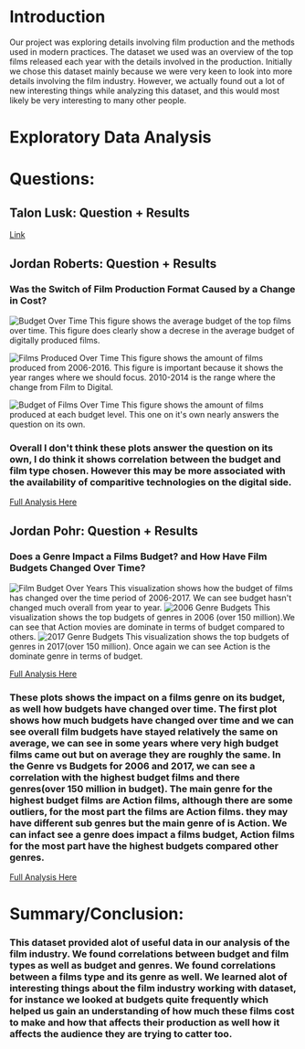 # Introduction
Our project was exploring details involving film production and the methods used in modern practices. The dataset we used was an overview of the top films released each year with the details involved in the production. Initially we chose this dataset mainly because we were very keen to look into more details involving the film industry. However, we actually found out a lot of new interesting things while analyzing this dataset, and this would most likely be very interesting to many other people.
# Exploratory Data Analysis

# Questions:

## Talon Lusk: Question + Results
[Link](notebooks/analysis1.ipynb)
## Jordan Roberts: Question + Results
### Was the Switch of Film Production Format Caused by a Change in Cost?
![Budget Over Time](images/average-budget.png)
This figure shows the average budget of the top films over time.
This figure does clearly show a decrese in the average budget of digitally produced films.

![Films Produced Over Time](images/amount-of-films.png)
This figure shows the amount of films produced from 2006-2016. This figure is important because it shows the year ranges where we should focus. 2010-2014 is the range where the change from Film to Digital.


![Budget of Films Over Time](images/bigboy.png)
This figure shows the amount of films produced at each budget level. This one on it's own nearly answers the question on its own.

### Overall I don't think these plots answer the question on its own, I do think it shows correlation between the budget and film type chosen. However this may be more associated with the availability of comparitive technologies on the digital side.

[Full Analysis Here](notebooks/analysis1.ipynb)
## Jordan Pohr: Question + Results
### Does a Genre Impact a Films Budget? and How Have Film Budgets Changed Over Time?
![Film Budget Over Years](images/yearvsbudget.png)
This visualization shows how the budget of films has changed over the time period of 2006-2017.
We can see budget hasn't changed much overall from year to year.
![2006 Genre Budgets](images/genrevsbudget2006.png)
This visualization shows the top budgets of genres in 2006 (over 150 million).We can see that 
Action movies are dominate in terms of budget compared to others. 
![2017 Genre Budgets](Images/genrevsbudget2017.png)
This visualization shows the top budgets of genres in 2017(over 150 million). Once 
again we can see Action is the dominate genre in terms of budget. 

[Full Analysis Here](notebooks/analysis3.ipynb)

### These plots shows the impact on a films genre on its budget, as well how budgets have changed over time. The first plot shows how much budgets have changed over time and we can see overall film budgets have stayed relatively the same on average, we can see in some years where very high budget films came out but on average they are roughly the same. In the Genre vs Budgets for 2006 and 2017, we can see a correlation with the highest budget films and there genres(over 150 million in budget). The main genre for the highest budget films are Action films, although there are some outliers, for the most part the films are Action films. they may have different sub genres but the main genre of is Action. We can infact see a genre does impact a films budget, Action films for the most part have the highest budgets compared other genres. 

[Full Analysis Here](notebooks/analysis3.ipynb)
# Summary/Conclusion: 
### This dataset provided alot of useful data in our analysis of the film industry. We found correlations between budget and film types as well as budget and genres. We found correlations between a films type and its genre as well. We learned alot of interesting things about the film industry working with dataset, for instance we looked at budgets quite frequently which helped us gain an understanding of how much these films cost to make and how that affects their production as well how it affects the audience they are trying to catter too. 